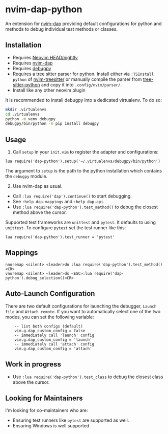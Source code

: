 # nvim-dap-python

An extension for [nvim-dap][1] providing default configurations for python and methods to debug individual test methods or classes.


## Installation


- Requires [Neovim HEAD/nightly][2]
- Requires [nvim-dap][1]
- Requires [debugpy][3]
- Requires a tree sitter parser for python. Install either via `:TSInstall python` of [nvim-treesitter][4] or manually compile the parser from [tree-sitter-python][5] and copy it into `.config/nvim/parser/`.
- Install like any other neovim plugin


It is recommended to install debugpy into a dedicated virtualenv. To do so:

```bash
mkdir .virtualenvs
cd .virtualenvs
python -m venv debugpy
debugpy/bin/python -m pip install debugpy
```


## Usage

1. Call `setup` in your `init.vim` to register the adapter and configurations:

```vimL
lua require('dap-python').setup('~/.virtualenvs/debugpy/bin/python')
```

The argument to `setup` is the path to the python installation which contains the `debugpy` module.


2. Use nvim-dap as usual.

- Call `:lua require('dap').continue()` to start debugging.
- See `:help dap-mappings` and `:help dap-api`.
- Use `:lua require('dap-python').test_method()` to debug the closest method above the cursor.

Supported test frameworks are `unittest` and `pytest`. It defaults to using
`unittest`. To configure `pytest` set the test runner like this:


```vimL
lua require('dap-python').test_runner = 'pytest'
```

## Mappings


```vimL
nnoremap <silent> <leader>dn :lua require('dap-python').test_method()<CR>
vnoremap <silent> <leader>ds <ESC>:lua require('dap-python').debug_selection()<CR>
```

## Auto-Launch Configuration

There are two default configurations for launching the debugger, `Launch file` and `Attach remote`.
If you want to automatically select one of the two modes, you can set the following variable:

```vimL
    -- list both configs (default)
    vim.g.dap_custom_config = false
    -- immediately call 'launch' config
    vim.g.dap_custom_config = 'launch'
    -- immediately call 'attach' config
    vim.g.dap_custom_config = 'attach'
```

## Work in progress


- Use `:lua require('dap-python').test_class` to debug the closest class above the cursor.


## Looking for Maintainers

I'm looking for co-maintainers who are:

- Ensuring test runners like `pytest` are supported as well.
- Ensuring Windows is well supported


[1]: https://github.com/mfussenegger/nvim-dap
[2]: https://github.com/neovim/neovim/releases/tag/nightly
[3]: https://github.com/microsoft/debugpy
[4]: https://github.com/nvim-treesitter/nvim-treesitter
[5]: https://github.com/tree-sitter/tree-sitter-python
